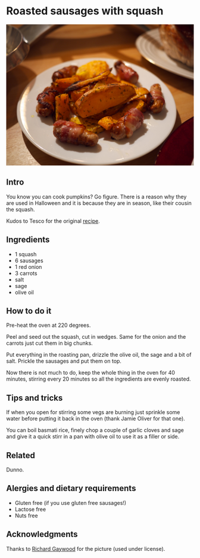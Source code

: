 # Roasted sausages with squash

![Roasted sausages with squash](./images/roastead_sausages_and_squash.jpg "These ones are wrapped up in bacon!!")

## Intro

You know you can cook pumpkins? Go figure. There is a reason why they are used in Halloween and it is because they are in season, like their cousin the squash.

Kudos to Tesco for the original [recipe](http://realfood.tesco.com/recipes/roast-sausages-with-squash-red-onion-and-crispy-sage.html).

## Ingredients

* 1 squash
* 6 sausages
* 1 red onion
* 3 carrots
* salt
* sage
* olive oil

## How to do it

Pre-heat the oven at 220 degrees.

Peel and seed out the squash, cut in wedges. Same for the onion and the carrots just cut them in big chunks.

Put everything in the roasting pan, drizzle the olive oil, the sage and a bit of salt. Prickle the sausages and put them on top.

Now there is not much to do, keep the whole thing in the oven for 40 minutes, stirring every 20 minutes so all the ingredients are evenly roasted.

## Tips and tricks

If when you open for stirring some vegs are burning just sprinkle some water before putting it back in the oven (thank Jamie Oliver for that one).

You can boil basmati rice, finely chop a couple of garlic cloves and sage and give it a quick stirr in a pan with olive oil to use it as a filler or side.

## Related

Dunno.

## Alergies and dietary requirements

* Gluten free (if you use gluten free sausages!)
* Lactose free
* Nuts free

## Acknowledgments

Thanks to [Richard Gaywood](http://www.flickr.com/photos/richardgaywood/5207137903/) for the picture (used under license).
